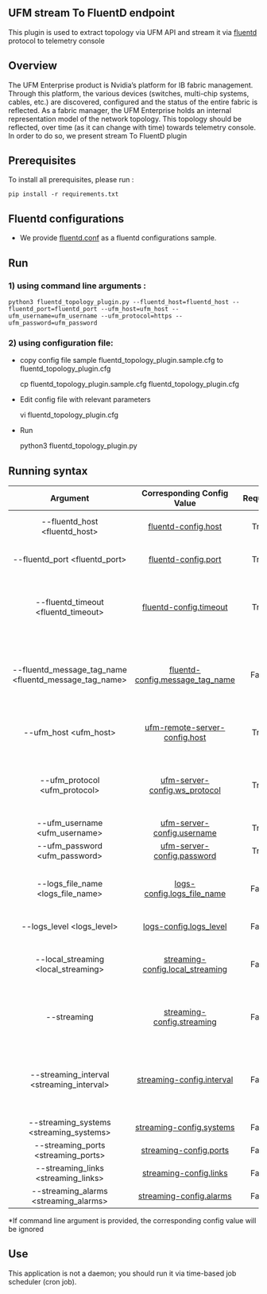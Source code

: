 UFM stream To FluentD endpoint
--------------------------------------------------------


This plugin is used to extract topology via UFM API and stream it via [fluentd](https://www.fluentd.org/) protocol to telemetry console

Overview
--------------------------------------------------------

The UFM Enterprise product is Nvidia’s platform for IB fabric management. Through this platform, the various devices (switches, multi-chip systems, cables, etc.) are discovered, configured and the status of the entire fabric is reflected.
As a fabric manager, the UFM Enterprise holds an internal representation model of the network topology. This topology should be reflected, over time (as it can change with time) towards telemetry console. In order to do so, we present stream To FluentD plugin



Prerequisites
--------------------------------------------------------

To install all prerequisites, please run :

    pip install -r requirements.txt

Fluentd configurations
--------------------------------------------------------

- We provide [fluentd.conf](fluentd.conf) as a fluentd configurations sample.

Run
--------------------------------------------------------
### 1) using command line arguments :


    python3 fluentd_topology_plugin.py --fluentd_host=fluentd_host --fluentd_port=fluentd_port --ufm_host=ufm_host --ufm_username=ufm_username --ufm_protocol=https --ufm_password=ufm_password


### 2) using configuration file:

  - copy config file sample fluentd_topology_plugin.sample.cfg to fluentd_topology_plugin.cfg


    cp fluentd_topology_plugin.sample.cfg fluentd_topology_plugin.cfg

  - Edit config file with relevant parameters


    vi fluentd_topology_plugin.cfg

  - Run


    python3 fluentd_topology_plugin.py

 Running syntax
--------------------------------------------------------

| Argument | Corresponding Config Value | Required | Description |
| :---: | :---: |:---: |:---: |
| --fluentd_host <fluentd_host> | [fluentd-config.host](fluentd_topology_plugin.sample.cfg#L20) | True |  Hostname or IP for FluentD endpoint
| --fluentd_port <fluentd_port> | [fluentd-config.port](fluentd_topology_plugin.sample.cfg#L21) | True | Port for FluentD endpoint
| --fluentd_timeout <fluentd_timeout> | [fluentd-config.timeout](fluentd_topology_plugin.sample.cfg#L22) | True | Timeout for FluentD endpoint streaming [Default is 120 seconds]
| --fluentd_message_tag_name <fluentd_message_tag_name> | [fluentd-config.message_tag_name](fluentd_topology_plugin.sample.cfg#L22) | False | Message Tag Name for FluentD endpoint message [Default is the ufm_host]
| --ufm_host <ufm_host> | [ufm-remote-server-config.host](fluentd_topology_plugin.sample.cfg#L2) | True | Hostname or IP for The UFM Enterprise
| --ufm_protocol <ufm_protocol> | [ufm-server-config.ws_protocol](fluentd_topology_plugin.sample.cfg#L4) | True | Web services protocol used by UFM Enterprise (HTTP, HTTPS)
| --ufm_username <ufm_username> | [ufm-server-config.username](fluentd_topology_plugin.sample.cfg#L6) | True | Username of UFM user
| --ufm_password <ufm_password> | [ufm-server-config.password](fluentd_topology_plugin.sample.cfg#L7) | True | Password of UFM user
| --logs_file_name <logs_file_name> | [logs-config.logs_file_name](fluentd_topology_plugin.sample.cfg#L27) | False | Log file name, if not provided a default stream wil lbe used
| --logs_level <logs_level> | [logs-config.logs_level](fluentd_topology_plugin.sample.cfg#L30) | False | Default is 'info'
| --local_streaming <local_streaming> | [streaming-config.local_streaming](fluentd_topology_plugin.sample.cfg#L10) | False | Enable/Disable local topology streaming [Default is 'False']
| --streaming <streaming> | [streaming-config.streaming](fluentd_topology_plugin.sample.cfg#L11) | False | Enable/Disable topology streaming [Default is 'True']
| --streaming_interval <streaming_interval> | [streaming-config.interval](fluentd_topology_plugin.sample.cfg#L12) | False | The periodic interval [the script will be ran in every X minutes (Default is 5 minutes)]
| --streaming_systems <streaming_systems> | [streaming-config.systems](fluentd_topology_plugin.sample.cfg#L13) | False | Default is 'True'
| --streaming_ports <streaming_ports> | [streaming-config.ports](fluentd_topology_plugin.sample.cfg#L14) | False | Default is 'True'
| --streaming_links <streaming_links> | [streaming-config.links](fluentd_topology_plugin.sample.cfg#L15) | False | Default is 'True'
| --streaming_alarms <streaming_alarms> | [streaming-config.alarms](fluentd_topology_plugin.sample.cfg#L16) | False | Default is 'True'

*If command line argument is provided, the corresponding config value will be ignored

Use
--------------------------------------------------------
This application is not a daemon; you should run it via time-based job scheduler (cron job).
